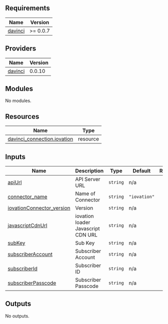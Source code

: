 <!-- BEGIN_TF_DOCS -->
## Requirements

| Name | Version |
|------|---------|
| <a name="requirement_davinci"></a> [davinci](#requirement\_davinci) | >= 0.0.7 |

## Providers

| Name | Version |
|------|---------|
| <a name="provider_davinci"></a> [davinci](#provider\_davinci) | 0.0.10 |

## Modules

No modules.

## Resources

| Name | Type |
|------|------|
| [davinci_connection.iovation](https://registry.terraform.io/providers/samir-gandhi/davinci/latest/docs/resources/connection) | resource |

## Inputs

| Name | Description | Type | Default | Required |
|------|-------------|------|---------|:--------:|
| <a name="input_apiUrl"></a> [apiUrl](#input\_apiUrl) | API Server URL | `string` | n/a | yes |
| <a name="input_connector_name"></a> [connector\_name](#input\_connector\_name) | Name of Connector | `string` | `"iovation"` | no |
| <a name="input_iovationConnector_version"></a> [iovationConnector\_version](#input\_iovationConnector\_version) | Version | `string` | n/a | yes |
| <a name="input_javascriptCdnUrl"></a> [javascriptCdnUrl](#input\_javascriptCdnUrl) | iovation loader Javascript CDN URL | `string` | n/a | yes |
| <a name="input_subKey"></a> [subKey](#input\_subKey) | Sub Key | `string` | n/a | yes |
| <a name="input_subscriberAccount"></a> [subscriberAccount](#input\_subscriberAccount) | Subscriber Account | `string` | n/a | yes |
| <a name="input_subscriberId"></a> [subscriberId](#input\_subscriberId) | Subscriber ID | `string` | n/a | yes |
| <a name="input_subscriberPasscode"></a> [subscriberPasscode](#input\_subscriberPasscode) | Subscriber Passcode | `string` | n/a | yes |

## Outputs

No outputs.
<!-- END_TF_DOCS -->